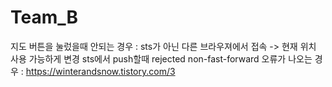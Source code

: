 # Team_B
지도 버튼을 눌렀을때 안되는 경우 : sts가 아닌 다른 브라우져에서 접속 -> 현재 위치 사용 가능하게 변경
sts에서 push할때 rejected non-fast-forward 오류가 나오는 경우 : https://winterandsnow.tistory.com/3
